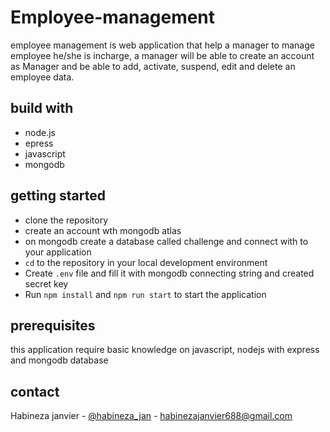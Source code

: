 # Employee-management

employee management is web application that help a manager to manage employee he/she is incharge, a manager will be able to create an account as Manager and be able to add, activate, suspend, edit and delete an employee data.

## build with

* node.js
* epress
* javascript
* mongodb

## getting started 

- clone the repository
- create an account wth mongodb atlas
- on mongodb create a database called challenge and connect with to your application
- `cd` to the repository in your local development environment
- Create `.env` file and fill it with mongodb connecting string and created secret key
- Run `npm install` and `npm run start` to start the application 

## prerequisites 

this application require basic knowledge on javascript, nodejs with express and mongodb database

## contact

Habineza janvier - [@habineza_jan](https://twitter.com/habineza_jan) - habinezajanvier688@gmail.com